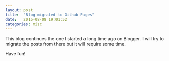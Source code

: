 ```yaml
---
layout: post
title:  "Blog migrated to Github Pages"
date:   2015-08-08 19:01:52
categories: misc
---
```

This blog continues the one I started a long time ago on Blogger.
I will try to migrate the posts from there but it will require some time.

Have fun!
